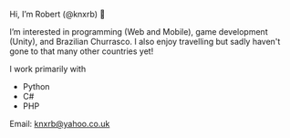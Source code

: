 Hi, I’m Robert (@knxrb) 👋

I’m interested in programming (Web and Mobile), game development (Unity), and Brazilian Churrasco.
I also enjoy travelling but sadly haven't gone to that many other countries yet!

I work primarily with

  - Python
  - C#
  - PHP

Email: knxrb@yahoo.co.uk
